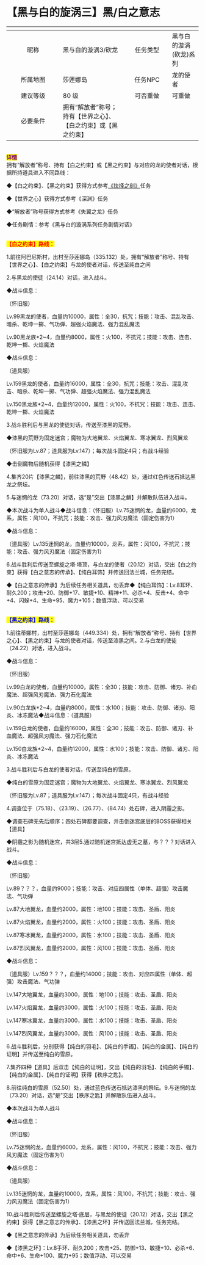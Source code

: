 # 【黑与白的旋涡三】黑/白之意志

<table data-header-hidden><thead><tr><th width="124" align="center"></th><th></th><th width="99" align="center"></th><th></th></tr></thead><tbody><tr><td align="center">昵称</td><td>黑与白的漩涡3/砍龙</td><td align="center">任务类型</td><td>黑与白的漩涡(砍龙)系列</td></tr><tr><td align="center">所属地图</td><td>莎莲娜岛</td><td align="center">任务NPC</td><td>龙的使者</td></tr><tr><td align="center">建议等级</td><td>80 级</td><td align="center">可否重做</td><td>可重做</td></tr><tr><td align="center">必要条件</td><td>拥有“解放者”称号；持有【世界之心】、【白之约束】或【黑之约束】</td><td align="center"></td><td></td></tr></tbody></table>

\
<mark style="color:purple;">**详情**</mark>\
拥有“解放者”称号、持有【白之约束】或【黑之约束】与对应的龙的使者对话，根据所持道具进入不同路线：

◆【白之约束】、【黑之约束】获得方式参考[《抉择之刻》](hei-yu-bai-de-xuan-wo-er-jue-ze-zhi-ke.md)任务

◆【世界之心】获得方式参考《深渊》任务

◆“解放者”称号获得方式参考《失翼之龙》任务

◆任务剧情：参考《黑与白的漩涡系列任务剧情对话》

\
<mark style="color:red;">**【白之约束】路线：**</mark>

1.前往阿巴尼斯村，出村至莎莲娜岛（335.132）处，拥有“解放者”称号、持有【世界之心】、【白之约束】与龙的使者对话，传送至纯白之间

2.与黑龙的使徒（24.14）对话，进入战斗。

◆战斗信息：

（怀旧服）

Lv.99黑龙的使者，血量约10000，属性：全30，抗咒；技能：攻击、混乱攻击、暗杀、乾坤一掷、气功弹、超强火焰魔法、强力混乱魔法

Lv.90黑龙族\*2\~4，血量约8000，属性：火100，不抗咒；技能：攻击、连击、乾坤一掷、火焰魔法

◆战斗信息：

（道具服）

Lv.159黑龙的使者，血量约16000，属性：全30，抗咒；技能：攻击、混乱攻击、暗杀、乾坤一掷、气功弹、超强火焰魔法、强力混乱魔法

Lv.150黑龙族\*2\~4，血量约12000，属性：火100，不抗咒；技能：攻击、连击、乾坤一掷、火焰魔法

3.战斗胜利后与黑龙的使徒对话，传送至漆黑的荒野。

◆漆黑的荒野为固定迷宫；魔物为大地翼龙、火焰翼龙、寒冰翼龙、烈风翼龙

（怀旧服为Lv.87；道具服为Lv.147）；每次战斗固定4只；有战斗经验

◆击倒魔物后随机获得【漆黑之鳞】

4.集齐20片【漆黑之麟】，前往漆黑的荒野（48.42）处，通过红色传送石抵达黑龙之祭坛。

5.与迷惘的龙（73.20）对话，选“是”交出【漆黑之麟】并解散队伍进入战斗。

◆本次战斗为单人战斗◆战斗信息：（怀旧服）Lv.75迷惘的龙，血量约6000，龙系，属性：风100，不抗咒；技能：攻击、强力风刃魔法（固定伤害为1）

◆战斗信息：

（道具服）Lv.135迷惘的龙，血量约10000，龙系，属性：风100，不抗咒；技能：攻击、强力风刃魔法（固定伤害为1）

6.战斗胜利后传送至螺旋之塔·塔顶，与白龙的使者（20.12）对话，交出【白之约束】获得【白之意志的传承】、【纯白耳饰】并传送回法兰城，任务完结。

◆【白之意志的传承】为后续任务相关道具，勿丢弃◆【纯白耳饰】：Lv.8耳环、耐久200；攻击+20、防御+17、敏捷+10、精神+11、必杀+4、反击+4、命中+4、闪躲+4、生命+95、魔力+105；数值浮动、可以交易

\
<mark style="color:blue;">**【黑之约束】路线：**</mark>

1.前往蒂娜村，出村至莎莲娜岛（449.334）处，拥有“解放者”称号、持有【世界之心】、【黑之约束】与龙的使者对话，传送至漆黑之间。2.与白龙的使徒（24.22）对话，进入战斗。

◆战斗信息：

（怀旧服）

Lv.99白龙的使者，血量约10000，属性：全30；技能：攻击、防御、诸刃、补血魔法、超强风刃魔法、强力石化魔法

Lv.90白龙族\*2\~4，血量约8000，属性：水100；技能：攻击、防御、诸刃、阳炎、冰冻魔法◆战斗信息：（道具服）

Lv.159白龙的使者，血量约16000，属性：全30；技能：攻击、防御、诸刃、补血魔法、超强风刃魔法、强力石化魔法

Lv.150白龙族\*2\~4，血量约12000，属性：水100；技能：攻击、防御、诸刃、阳炎、冰冻魔法

3.战斗胜利后与白龙的使者对话，传送至纯白的雪原。

◆纯白的雪原为固定迷宫；魔物为大地翼龙、火焰翼龙、寒冰翼龙、烈风翼龙

（怀旧服为Lv.87；道具服为Lv.147）；每次战斗固定4只，有战斗经验

4.调查位于（75.18）、（23.19）、（26.77）、（84.74）处石碑，进入阴霾之影。

◆调查石碑无先后顺序；四处石碑都要调查，并击倒迷宫底层的BOSS获得相关【道具】

◆阴霾之影为随机迷宫，共3层5.通过随机迷宫抵达虚无之墓，与？？？对话进入战斗。

◆战斗信息：

（怀旧服）

Lv.89？？？，血量约9000；技能：攻击、对应四属性（单体、超强）攻击魔法、气功弹

Lv.87大地翼龙，血量约2000，属性：地100；技能：攻击、圣盾、阳炎

Lv.87火焰翼龙，血量约2000，属性：火100；技能：攻击、圣盾、阳炎

Lv.87寒冰翼龙，血量约2000，属性：水100；技能：攻击、圣盾、阳炎

Lv.87烈风翼龙，血量约2000，属性：风100；技能：攻击、圣盾、阳炎

◆战斗信息：

（道具服）Lv.159？？？，血量约14000；技能：攻击、对应四属性（单体、超强）攻击魔法、气功弹

Lv.147大地翼龙，血量约3000，属性：地100；技能：攻击、圣盾、阳炎

Lv.147火焰翼龙，血量约3000，属性：火100；技能：攻击、圣盾、阳炎

Lv.147寒冰翼龙，血量约3000，属性：水100；技能：攻击、圣盾、阳炎

Lv.147烈风翼龙，血量约3000，属性：风100；技能：攻击、圣盾、阳炎

6.战斗胜利后，分别获得【纯白的羽毛】、【纯白的手镯】、【纯白的金属】、【纯白的证明】并传送至纯白的雪原。

7.集齐四种【道具】后双击【纯白的证明】，交出【纯白的羽毛】、【纯白的手镯】、【纯白的金属】、【纯白的证明】获得【秩序之匙】。

8.前往纯白的雪原（52.50）处，通过蓝色传送石抵达漆黑的祭坛。9.与迷惘的龙（73.20）对话，选“是”交出【秩序之匙】并解散队伍进入战斗。

◆本次战斗为单人战斗

◆战斗信息：

（怀旧服）

Lv.75迷惘的龙，血量约6000，龙系，属性：风100，不抗咒；技能：攻击、强力风刃魔法（固定伤害为1）

◆战斗信息：

（道具服）

Lv.135迷惘的龙，血量约10000，龙系，属性：风100，不抗咒；技能：攻击、强力风刃魔法（固定伤害为1）

10.战斗胜利后传送至螺旋之塔·底层，与黑龙的使徒（20.12）对话，交出【黑之约束】获得【黑之意志的传承】、【漆黑之环】并传送回法兰城，任务完结。

◆【黑之意志的传承】为后续任务相关道具，勿丢弃

◆【漆黑之环】：Lv.8手环、耐久200；攻击+25、防御+13、敏捷+10、必杀+6、命中+6、生命+100、魔力+95；数值浮动、可以交易
